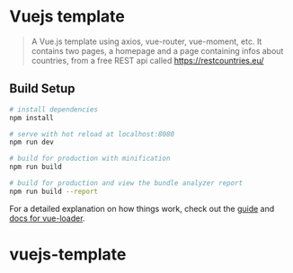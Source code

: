 # Vuejs template

> A Vue.js template using axios, vue-router, vue-moment, etc. It contains two pages, a homepage and a page containing infos about countries, from a free REST api called https://restcountries.eu/

## Build Setup

``` bash
# install dependencies
npm install

# serve with hot reload at localhost:8080
npm run dev

# build for production with minification
npm run build

# build for production and view the bundle analyzer report
npm run build --report
```

For a detailed explanation on how things work, check out the [guide](http://vuejs-templates.github.io/webpack/) and [docs for vue-loader](http://vuejs.github.io/vue-loader).
# vuejs-template
